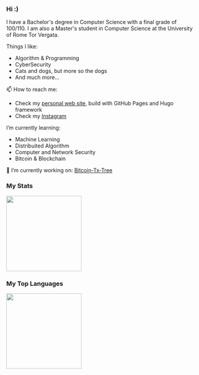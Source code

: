 ### Hi :)

I have a Bachelor's degree in Computer Science with a final grade of 100/110.
I am also a Master's student in Computer Science at the University of Rome Tor Vergata.

Things I like:
- Algorithm & Programming
- CyberSecurity
- Cats and dogs, but more so the dogs
- And much more...

📫 How to reach me:
- Check my [personal web site](https://francosalvucci14.github.io/), build with GitHub Pages and Hugo framework
- Check my [Instagram](https://www.instagram.com/franco.salvucci.9/)

I’m currently learning:
- Machine Learning
- Distribuited Algorithm
- Computer and Network Security
- Bitcoin & Blockchain

<!--⚡ Fun fact: I started using linux, to be precise the OS Pop_Os! right here, at the university-->

🔭 I’m currently working on: [Bitcoin-Tx-Tree](https://github.com/francosalvucci14/Bitcoin-TX-RecursiveTree)

### My Stats

<a href="https://github.com/anuraghazra/github-readme-stats">
  <img height=200 align="center" src="https://github-readme-stats.vercel.app/api?username=francosalvucci14&theme=dark&show_icons=true" />
</a>

### My Top Languages
<a href="https://github.com/anuraghazra/convoychat">
  <!--<img height=200 align="center" src="https://github-readme-stats.vercel.app/api/top-langs?username=francosalvucci14&size_weight=0&count_weight=1&hide=MATLAB,HTML,AMPL,Rich%20Text%20Format,Makefile,Batchfile,C%23,CSS,SCSS&theme=dark&layout=compact&card_width=320%22" />-->
  <img height=200 align="center" src="https://github-readme-stats.vercel.app/api/top-langs?username=francosalvucci14&size_weight=0&count_weight=1&hide=MATLAB,HTML,AMPL,Rich%20Text%20Format,Makefile,Batchfile,C%23,CSS,SCSS,Lua,Prolog&theme=dark&layout=compact&card_width=320" />
</a>
<!--https://github-readme-stats.vercel.app/api/top-langs?username=francosalvucci14&size_weight=0&count_weight=1&hide=MATLAB,HTML,AMPL,Rich%20Text%20Format,Makefile,Batchfile,C%23,CSS,SCSS&theme=dark&layout=compact&card_width=320%22-->

